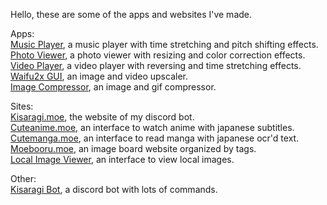 Hello, these are some of the apps and websites I've made. 

Apps: \
[Music Player](https://github.com/Moebits/Music-Player), a music player with time stretching and pitch shifting effects. \
[Photo Viewer](https://github.com/Moebits/Photo-Viewer), a photo viewer with resizing and color correction effects. \
[Video Player](https://github.com/Moebits/Video-Player), a video player with reversing and time stretching effects. \
[Waifu2x GUI](https://github.com/Moebits/Waifu2x-GUI), an image and video upscaler. \
[Image Compressor](https://github.com/Moebits/Image-Compressor), an image and gif compressor.

Sites: \
[Kisaragi.moe](https://github.com/Moebits/Kisaragi.moe), the website of my discord bot. \
[Cuteanime.moe](https://github.com/Moebits/Cuteanime.moe), an interface to watch anime with japanese subtitles. \
[Cutemanga.moe](https://github.com/Moebits/Cutemanga.moe), an interface to read manga with japanese ocr'd text. \
[Moebooru.moe](https://github.com/Moebits/Moebooru.moe), an image board website organized by tags. \
[Local Image Viewer](https://github.com/Moebits/Local-Image-Viewer), an interface to view local images.

Other: \
[Kisaragi Bot](https://github.com/Moebits/Kisaragi), a discord bot with lots of commands.
